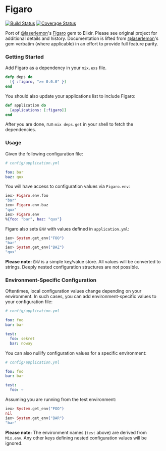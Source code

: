 Figaro
======
[![Build Status](http://img.shields.io/travis/trestrantham/ex_figaro.svg?style=flat "Build Status")](http://travis-ci.org/trestrantham/ex_figaro)
[![Coverage Status](http://img.shields.io/coveralls/trestrantham/ex_figaro.svg?style=flat)](https://coveralls.io/r/trestrantham/ex_figaro?branch=master)

Port of [@laserlemon](http://github.com/laserlemon)'s [Figaro](http://github.com/laserlemon/figaro)
gem to Elixir. Please see original project for additional details and history.
Documentation is lifted from [@laserlemon](http://github.com/laserlemon)'s gem
verbatim (where applicable) in an effort to provide full feature parity.

### Getting Started

Add Figaro as a dependency in your `mix.exs` file.

```elixir
defp deps do
  [{ :figaro, ">= 0.0.0" }]
end
```

You should also update your applications list to include Figaro:

```elixir
def application do
  [applications: [:figaro]]
end
```

After you are done, run `mix deps.get` in your shell to fetch the dependencies.

### Usage

Given the following configuration file:

```yaml
# config/application.yml

foo: bar
baz: qux
```

You will have access to configuration values via `Figaro.env`:

```elixir
iex> Figaro.env.foo
"bar"
iex> Figaro.env.baz
"qux"
iex> Figaro.env
%{foo: "bar", baz: "qux"}
```

Figaro also sets `ENV` with values defined in `application.yml`:

```elixir
iex> System.get_env("FOO")
"bar"
iex> System.get_env("BAZ")
"qux"
```

**Please note:** `ENV` is a simple key/value store. All values will be converted
to strings. Deeply nested configuration structures are not possible.

### Environment-Specific Configuration

Oftentimes, local configuration values change depending on your environment.
In such cases, you can add environment-specific values to your configuration file:

```yaml
# config/application.yml

foo: foo
bar: bar

test:
  foo: sekret
  bar: noway
```

You can also nullify configuration values for a specific environment:

```yaml
# config/application.yml

foo: foo
bar: bar

test:
  foo: ~
```

Assuming you are running from the test environment:

```elixir
iex> System.get_env("FOO")
nil
iex> System.get_env("BAR")
"bar"
```

**Please note:** The environment names (`test` above) are derived from `Mix.env`.
Any other keys defining nested configuration values will be ignored.
